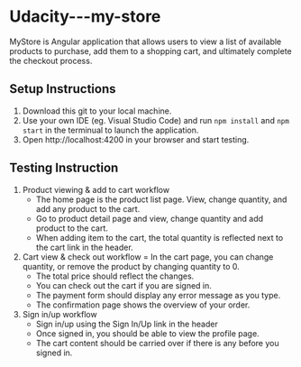 # Udacity---my-store

MyStore is Angular application that allows users to view a list of available products to purchase, add them to a shopping cart, and ultimately complete the checkout process. 

## Setup Instructions
1. Download this git to your local machine.
2. Use your own IDE (eg. Visual Studio Code) and run `npm install` and `npm start` in the terminual to launch the application.
3. Open http://localhost:4200 in your browser and start testing.

## Testing Instruction
1. Product viewing & add to cart workflow
   - The home page is the product list page. View, change quantity, and add any product to the cart.
   - Go to product detail page and view, change quantity and add product to the cart.
   - When adding item to the cart, the total quantity is reflected next to the cart link in the header.
2. Cart view & check out workflow
   = In the cart page, you can change quantity, or remove the product by changing quantity to 0. 
   - The total price should reflect the changes.
   - You can check out the cart if you are signed in.
   - The payment form should display any error message as you type.
   - The confirmation page shows the overview of your order. 
3. Sign in/up workflow
   - Sign in/up using the Sign In/Up link in the header
   - Once signed in, you should be able to view the profile page.
   - The cart content should be carried over if there is any before you signed in.

